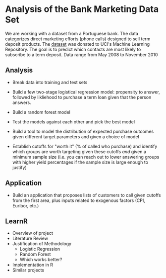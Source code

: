 # Analysis of the Bank Marketing Data Set

We are working with a dataset from a Portuguese bank.  The data categorizes direct marketing efforts (phone calls) designed to sell term deposit products.  The [dataset](https://archive.ics.uci.edu/ml/datasets/Bank+Marketing) was donated to UCI's Machine Learning Repository. The goal is to predict which contacts are most likely to subscribe to a term deposit. Data range from May 2008 to November 2010

## Analysis

- Break data into training and test sets

- Build a few two-stage logistical regression model: propensity to answer, followed by likliehood to purchase a term loan given that the person answers.

- Build a random forest model

- Test the models against each other and pick the best model

- Build a tool to model the distribution of expected purchase outcomes given different target parameters and given a choice of model

- Establish cutoffs for "worth it" (% of called who purchase) and identify which groups are worth targeting given these cutoffs *and* given a minimum sample size (i.e. you can reach out to lower answering groups with higher yield percentages if the sample size is large enough to justify)

## Application

- Build an application that proposes lists of customers to call given cutoffs from the first area, plus inputs related to exogenous factors (CPI, Euribor, etc.)

## LearnR

- Overview of project
- Literature Review
- Justification of Methodology
    - Logistic Regression
    - Random Forest
    - Which works better?
- Implementation in R
- Similar projects


